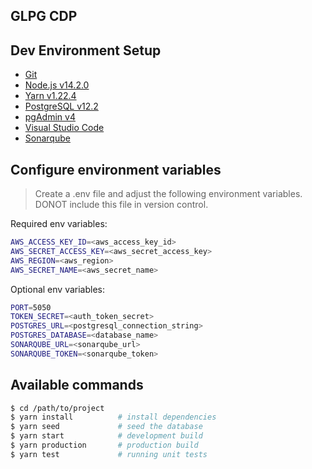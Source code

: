 ## GLPG CDP

## Dev Environment Setup
- [Git](https://git-scm.com/)
- [Node.js v14.2.0](https://nodejs.org/en/)
- [Yarn v1.22.4](https://classic.yarnpkg.com/en/docs/install/#windows-stable)
- [PostgreSQL v12.2](https://www.enterprisedb.com/downloads/postgres-postgresql-downloads)
- [pgAdmin v4](https://www.pgadmin.org/)
- [Visual Studio Code](https://code.visualstudio.com/)
- [Sonarqube](https://www.sonarqube.org/)

## Configure environment variables
> Create a .env file and adjust the following environment variables. DONOT include this file in version control.

Required env variables:
```bash
AWS_ACCESS_KEY_ID=<aws_access_key_id>
AWS_SECRET_ACCESS_KEY=<aws_secret_access_key>
AWS_REGION=<aws_region>
AWS_SECRET_NAME=<aws_secret_name>
```

Optional env variables:
```bash
PORT=5050
TOKEN_SECRET=<auth_token_secret>
POSTGRES_URL=<postgresql_connection_string>
POSTGRES_DATABASE=<database_name>
SONARQUBE_URL=<sonarqube_url>
SONARQUBE_TOKEN=<sonarqube_token>
```

## Available commands
```bash
$ cd /path/to/project
$ yarn install          # install dependencies
$ yarn seed             # seed the database
$ yarn start            # development build
$ yarn production       # production build
$ yarn test             # running unit tests
```
